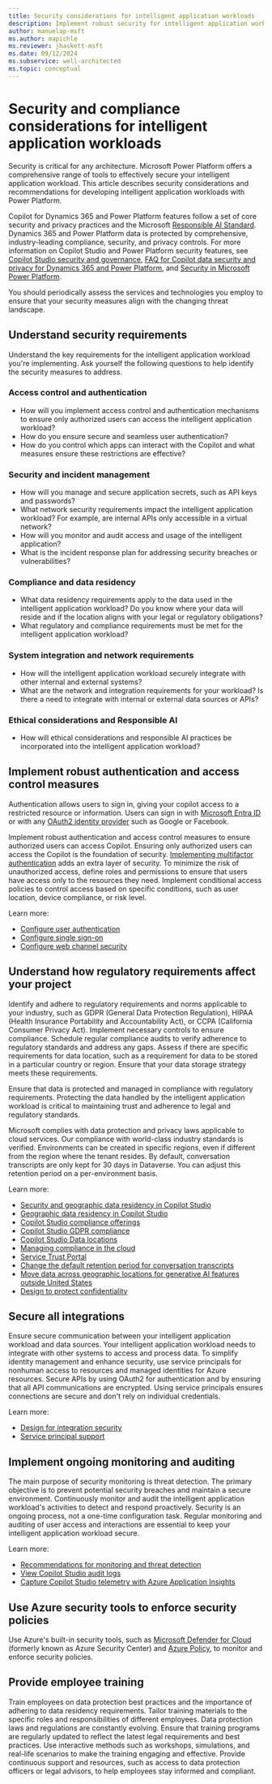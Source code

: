 ```yaml
---
title: Security considerations for intelligent application workloads
description: Implement robust security for intelligent application workloads, ensuring compliance and proactive threat detection.
author: manuelap-msft
ms.author: mapichle
ms.reviewer: jhaskett-msft
ms.date: 09/12/2024
ms.subservice: well-architected
ms.topic: conceptual
---
```


# Security and compliance considerations for intelligent application workloads

Security is critical for any architecture. Microsoft Power Platform offers a comprehensive range of tools to effectively secure your intelligent application workload. This article describes security considerations and recommendations for developing intelligent application workloads with Power Platform.

Copilot for Dynamics 365 and Power Platform features follow a set of core security and privacy practices and the Microsoft [Responsible AI Standard](https://www.microsoft.com/ai/principles-and-approach). Dynamics 365 and Power Platform data is protected by comprehensive, industry-leading compliance, security, and privacy controls. For more information on Copilot Studio and Power Platform security features, see [Copilot Studio security and governance](/microsoft-copilot-studio/security-and-governance), [FAQ for Copilot data security and privacy for Dynamics 365 and Power Platform](/power-platform/faqs-copilot-data-security-privacy), and [Security in Microsoft Power Platform](/power-platform/admin/security/overview).

You should periodically assess the services and technologies you employ to ensure that your security measures align with the changing threat landscape.

## Understand security requirements

Understand the key requirements for the intelligent application workload you're implementing. Ask yourself the following questions to help identify the security measures to address.

### Access control and authentication

- How will you implement access control and authentication mechanisms to ensure only authorized users can access the intelligent application workload?
- How do you ensure secure and seamless user authentication?
- How do you control which apps can interact with the Copilot and what measures ensure these restrictions are effective?
 
### Security and incident management

- How will you manage and secure application secrets, such as API keys and passwords?
- What network security requirements impact the intelligent application workload? For example, are internal APIs only accessible in a virtual network?
- How will you monitor and audit access and usage of the intelligent application?
- What is the incident response plan for addressing security breaches or vulnerabilities?
 
### Compliance and data residency

- What data residency requirements apply to the data used in the intelligent application workload? Do you know where your data will reside and if the location aligns with your legal or regulatory obligations?
- What regulatory and compliance requirements must be met for the intelligent application workload?
 
### System integration and network requirements

- How will the intelligent application workload securely integrate with other internal and external systems?
- What are the network and integration requirements for your workload? Is there a need to integrate with internal or external data sources or APIs?

### Ethical considerations and Responsible AI

- How will ethical considerations and responsible AI practices be incorporated into the intelligent application workload?

## Implement robust authentication and access control measures

Authentication allows users to sign in, giving your copilot access to a restricted resource or information. Users can sign in with [Microsoft Entra ID](/microsoft-copilot-studio/configuration-authentication-azure-ad) or with any [OAuth2 identity provider](/azure/active-directory/develop/v2-oauth2-auth-code-flow) such as Google or Facebook.

Implement robust authentication and access control measures to ensure authorized users can access Copilot. Ensuring only authorized users can access the Copilot is the foundation of security. [Implementing multifactor authentication](/entra/identity/authentication/concept-mfa-howitworks) adds an extra layer of security. To minimize the risk of unauthorized access, define roles and permissions to ensure that users have access only to the resources they need. Implement conditional access policies to control access based on specific conditions, such as user location, device compliance, or risk level.
 
Learn more:

- [Configure user authentication](/microsoft-copilot-studio/configuration-authentication-azure-ad)
- [Configure single sign-on](/microsoft-copilot-studio/configure-sso?tabs=webApp)
- [Configure web channel security](/microsoft-copilot-studio/configure-web-security)

## Understand how regulatory requirements affect your project

Identify and adhere to regulatory requirements and norms applicable to your industry, such as GDPR (General Data Protection Regulation), HIPAA (Health Insurance Portability and Accountability Act), or CCPA (California Consumer Privacy Act). Implement necessary controls to ensure compliance. Schedule regular compliance audits to verify adherence to regulatory standards and address any gaps. Assess if there are specific requirements for data location, such as a requirement for data to be stored in a particular country or region. Ensure that your data storage strategy meets these requirements. 

Ensure that data is protected and managed in compliance with regulatory requirements. Protecting the data handled by the intelligent application workload is critical to maintaining trust and adherence to legal and regulatory standards.

Microsoft complies with data protection and privacy laws applicable to cloud services. Our compliance with world-class industry standards is verified. Environments can be created in specific regions, even if different from the region where the tenant resides. By default, conversation transcripts are only kept for 30 days in Dataverse. You can adjust this retention period on a per-environment basis.

Learn more:

- [Security and geographic data residency in Copilot Studio](/microsoft-copilot-studio/geo-data-residency-security)
- [Geographic data residency in Copilot Studio](/microsoft-copilot-studio/geo-data-residency)
- [Copilot Studio compliance offerings](/microsoft-copilot-studio/admin-certification)
- [Copilot Studio GDPR compliance](/microsoft-copilot-studio/personal-data-summary)
- [Copilot Studio Data locations](/microsoft-copilot-studio/data-location?tabs=web)
- [Managing compliance in the cloud](https://www.microsoft.com/trust-center/compliance/compliance-overview)
- [Service Trust Portal](https://servicetrust.microsoft.com/ViewPage/HomePageVNext)
- [Change the default retention period for conversation transcripts](/microsoft-copilot-studio/analytics-sessions-transcripts#change-the-default-retention-period)
- [Move data across geographic locations for generative AI features outside United States](/microsoft-copilot-studio/manage-data-movement-outside-us)
- [Design to protect confidentiality](/power-platform/well-architected/security/principles#design-to-protect-confidentiality)

## Secure all integrations

Ensure secure communication between your intelligent application workload and data sources. Your intelligent application workload needs to integrate with other systems to access and process data. To simplify identity management and enhance security, use service principals for nonhuman access to resources and managed identities for Azure resources. Secure APIs by using OAuth2 for authentication and by ensuring that all API communications are encrypted. Using service principals ensures connections are secure and don't rely on individual credentials.

Learn more:

- [Design for integration security](/power-platform/well-architected/security/principles#design-for-integration-security)
- [Service principal support](/power-automate/service-principal-support)

## Implement ongoing monitoring and auditing

The main purpose of security monitoring is threat detection. The primary objective is to prevent potential security breaches and maintain a secure environment. Continuously monitor and audit the intelligent application workload's activities to detect and respond proactively. Security is an ongoing process, not a one-time configuration task. Regular monitoring and auditing of user access and interactions are essential to keep your intelligent application workload secure.

Learn more:

- [Recommendations for monitoring and threat detection](/power-platform/well-architected/security/monitor-threats)
- [View Copilot Studio audit logs](/microsoft-copilot-studio/admin-logging-copilot-studio)
- [Capture Copilot Studio telemetry with Azure Application Insights](/microsoft-copilot-studio/advanced-bot-framework-composer-capture-telemetry?tabs=webApp)

## Use Azure security tools to enforce security policies

Use Azure's built-in security tools, such as [Microsoft Defender for Cloud](/azure/defender-for-cloud/) (formerly known as Azure Security Center) and [Azure Policy](/azure/governance/policy/overview), to monitor and enforce security policies.

## Provide employee training

Train employees on data protection best practices and the importance of adhering to data residency requirements. Tailor training materials to the specific roles and responsibilities of different employees. Data protection laws and regulations are constantly evolving. Ensure that training programs are regularly updated to reflect the latest legal requirements and best practices. Use interactive methods such as workshops, simulations, and real-life scenarios to make the training engaging and effective. Provide continuous support and resources, such as access to data protection officers or legal advisors, to help employees stay informed and compliant. 